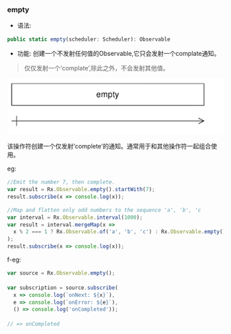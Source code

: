 ### empty

- 语法:

```ts
public static empty(scheduler: Scheduler): Observable
```

- 功能:
创建一个不发射任何值的Observable,它只会发射一个complate通知。

> 仅仅发射一个‘complate’,除此之外，不会发射其他值。

![](/assets/a5.png)

该操作符创建一个仅发射‘complete’的通知。通常用于和其他操作符一起组合使用。

eg:



```js
//Emit the number 7, then complete.
var result = Rx.Observable.empty().startWith(7);
result.subscribe(x => console.log(x));
```

```js
//Map and flatten only odd numbers to the sequence 'a', 'b', 'c
var interval = Rx.Observable.interval(1000);
var result = interval.mergeMap(x =>
  x % 2 === 1 ? Rx.Observable.of('a', 'b', 'c') : Rx.Observable.empty()
);
result.subscribe(x => console.log(x));
```
f-eg:

```js
var source = Rx.Observable.empty();

var subscription = source.subscribe(
  x => console.log(`onNext: ${x}`),
  e => console.log(`onError: ${e}`),
  () => console.log('onCompleted'));

// => onCompleted
```




